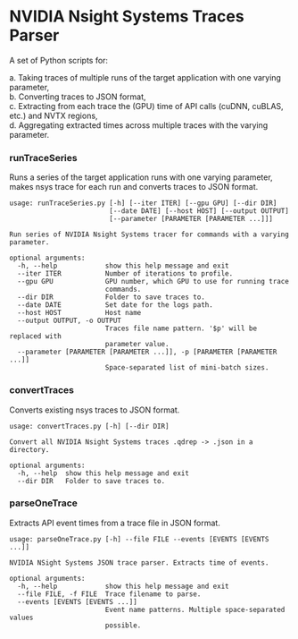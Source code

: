 # NVIDIA Nsight Systems Traces Parser

A set of Python scripts for:

a. Taking traces of multiple runs of the target application with one varying parameter,  
b. Converting traces to JSON format,  
c. Extracting from each trace the (GPU) time of API calls (cuDNN, cuBLAS, etc.) and NVTX regions,  
d. Aggregating extracted times across multiple traces with the varying parameter.


### runTraceSeries

Runs a series of the target application runs with one varying parameter, makes nsys trace for each run and converts traces to JSON format.

```
usage: runTraceSeries.py [-h] [--iter ITER] [--gpu GPU] [--dir DIR]
                         [--date DATE] [--host HOST] [--output OUTPUT]
                         [--parameter [PARAMETER [PARAMETER ...]]]

Run series of NVIDIA Nsight Systems tracer for commands with a varying
parameter.

optional arguments:
  -h, --help            show this help message and exit
  --iter ITER           Number of iterations to profile.
  --gpu GPU             GPU number, which GPU to use for running trace
                        commands.
  --dir DIR             Folder to save traces to.
  --date DATE           Set date for the logs path.
  --host HOST           Host name
  --output OUTPUT, -o OUTPUT
                        Traces file name pattern. '$p' will be replaced with
                        parameter value.
  --parameter [PARAMETER [PARAMETER ...]], -p [PARAMETER [PARAMETER ...]]
                        Space-separated list of mini-batch sizes.
```


### convertTraces

Converts existing nsys traces to JSON format.

```
usage: convertTraces.py [-h] [--dir DIR]

Convert all NVIDIA Nsight Systems traces .qdrep -> .json in a directory.

optional arguments:
  -h, --help  show this help message and exit
  --dir DIR   Folder to save traces to.
```


### parseOneTrace

Extracts API event times from a trace file in JSON format.

```
usage: parseOneTrace.py [-h] --file FILE --events [EVENTS [EVENTS ...]]

NVIDIA NSight Systems JSON trace parser. Extracts time of events.

optional arguments:
  -h, --help            show this help message and exit
  --file FILE, -f FILE  Trace filename to parse.
  --events [EVENTS [EVENTS ...]]
                        Event name patterns. Multiple space-separated values
                        possible.
```

